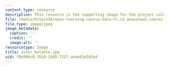 ```yaml
---
content_type: resource
description: This resource is the supporting image for the project color balance.
file: /media/https%3A/open-learning-course-data-rc.s3.amazonaws.com/es-298-art-of-color-spring-2005/f9e996c8761018d97227aeaa81e583e4_color_balance.jpg
file_type: image/jpeg
image_metadata:
  caption: ''
  credit: ''
  image-alt: ''
resourcetype: Image
title: color_balance.jpg
uid: f9e996c8-7610-18d9-7227-aeaa81e583e4
---
```

